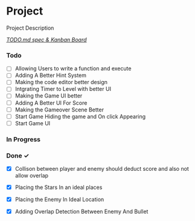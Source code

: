 # Project

Project Description

<em>[TODO.md spec & Kanban Board](https://bit.ly/3fCwKfM)</em>

### Todo

- [ ] Allowing Users to write a function and execute  
- [ ] Adding A Better Hint System  
- [ ] Making the code editor better design  
- [ ] Intgrating Timer to Level with better UI  
- [ ] Making the Game UI better  
- [ ] Adding A Better UI For Score  
- [ ] Making the Gameover Scene Better  
- [ ] Start Game Hiding the game and On click Appearing  
- [ ] Start Game UI  

### In Progress


### Done ✓

- [x] Collison between player and enemy should deduct score and also not allow overlap  
- [x] Placing the Stars In an ideal places  
- [x] Placing the Enemy In Ideal Location  
- [x] Adding Overlap Detection Between Enemy And Bullet  

